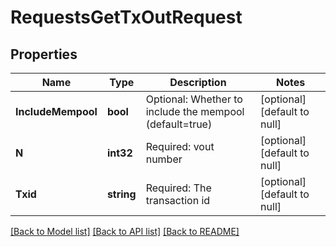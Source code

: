 # RequestsGetTxOutRequest

## Properties
Name | Type | Description | Notes
------------ | ------------- | ------------- | -------------
**IncludeMempool** | **bool** | Optional: Whether to include the mempool (default&#x3D;true) | [optional] [default to null]
**N** | **int32** | Required: vout number | [optional] [default to null]
**Txid** | **string** | Required: The transaction id | [optional] [default to null]

[[Back to Model list]](../README.md#documentation-for-models) [[Back to API list]](../README.md#documentation-for-api-endpoints) [[Back to README]](../README.md)

